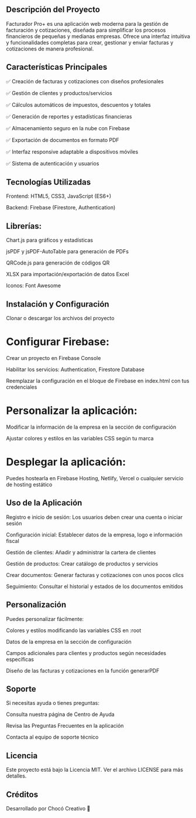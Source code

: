 ## Descripción del Proyecto
Facturador Pro+ es una aplicación web moderna para la gestión de facturación y cotizaciones, diseñada para simplificar los procesos financieros de pequeñas y medianas empresas. Ofrece una interfaz intuitiva y funcionalidades completas para crear, gestionar y enviar facturas y cotizaciones de manera profesional.

## Características Principales
✅ Creación de facturas y cotizaciones con diseños profesionales

✅ Gestión de clientes y productos/servicios

✅ Cálculos automáticos de impuestos, descuentos y totales

✅ Generación de reportes y estadísticas financieras

✅ Almacenamiento seguro en la nube con Firebase

✅ Exportación de documentos en formato PDF

✅ Interfaz responsive adaptable a dispositivos móviles

✅ Sistema de autenticación y usuarios

## Tecnologías Utilizadas
Frontend: HTML5, CSS3, JavaScript (ES6+)

Backend: Firebase (Firestore, Authentication)

## Librerías:
Chart.js para gráficos y estadísticas

jsPDF y jsPDF-AutoTable para generación de PDFs

QRCode.js para generación de códigos QR

XLSX para importación/exportación de datos Excel

Iconos: Font Awesome

## Instalación y Configuración
Clonar o descargar los archivos del proyecto

# Configurar Firebase:
Crear un proyecto en Firebase Console

Habilitar los servicios: Authentication, Firestore Database

Reemplazar la configuración en el bloque de Firebase en index.html con tus credenciales

# Personalizar la aplicación:
Modificar la información de la empresa en la sección de configuración

Ajustar colores y estilos en las variables CSS según tu marca

# Desplegar la aplicación:
Puedes hostearla en Firebase Hosting, Netlify, Vercel o cualquier servicio de hosting estático

## Uso de la Aplicación
Registro e inicio de sesión: Los usuarios deben crear una cuenta o iniciar sesión

Configuración inicial: Establecer datos de la empresa, logo e información fiscal

Gestión de clientes: Añadir y administrar la cartera de clientes

Gestión de productos: Crear catálogo de productos y servicios

Crear documentos: Generar facturas y cotizaciones con unos pocos clics

Seguimiento: Consultar el historial y estados de los documentos emitidos

## Personalización
Puedes personalizar fácilmente:

Colores y estilos modificando las variables CSS en :root

Datos de la empresa en la sección de configuración

Campos adicionales para clientes y productos según necesidades específicas

Diseño de las facturas y cotizaciones en la función generarPDF

## Soporte
Si necesitas ayuda o tienes preguntas:

Consulta nuestra página de Centro de Ayuda

Revisa las Preguntas Frecuentes en la aplicación

Contacta al equipo de soporte técnico

## Licencia
Este proyecto está bajo la Licencia MIT. Ver el archivo LICENSE para más detalles.

## Créditos
Desarrollado por Chocó Creativo 🖤
